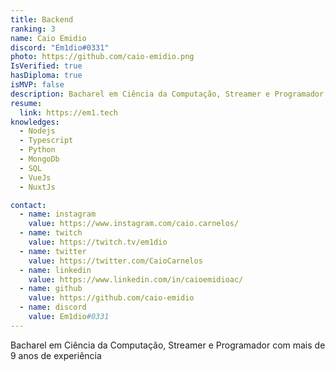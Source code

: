 ```yaml
---
title: Backend
ranking: 3
name: Caio Emidio
discord: "Em1dio#0331"
photo: https://github.com/caio-emidio.png
IsVerified: true
hasDiploma: true
isMVP: false
description: Bacharel em Ciência da Computação, Streamer e Programador com mais de 9 anos de experiência
resume:
  link: https://em1.tech
knowledges:
  - Nodejs
  - Typescript
  - Python
  - MongoDb
  - SQL
  - VueJs
  - NuxtJs

contact:
  - name: instagram
    value: https://www.instagram.com/caio.carnelos/
  - name: twitch
    value: https://twitch.tv/em1dio
  - name: twitter
    value: https://twitter.com/CaioCarnelos
  - name: linkedin
    value: https://www.linkedin.com/in/caioemidioac/
  - name: github
    value: https://github.com/caio-emidio
  - name: discord
    value: Em1dio#0331
---
```


Bacharel em Ciência da Computação, Streamer e Programador com mais de 9 anos de experiência
